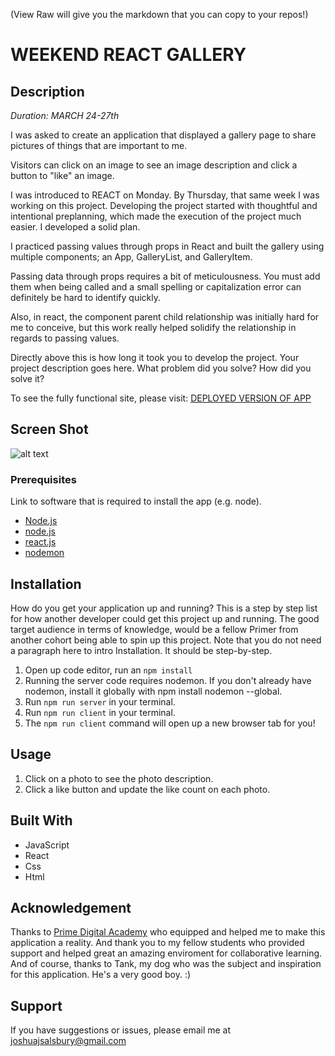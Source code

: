 (View Raw will give you the markdown that you can copy to your repos!)

# WEEKEND REACT GALLERY

## Description

_Duration: MARCH 24-27th_

I was asked to create an application that displayed a gallery page to share pictures of things that are important to me. 

Visitors can click on an image to see an image description and click a button to "like" an image.

I was introduced to REACT on Monday. By Thursday, that same week I was working on this project. Developing the project started with thoughtful and intentional preplanning, which made the execution of the project much easier. I developed a solid plan.

I practiced passing values through props in React and built the gallery using multiple components; an App, GalleryList, and GalleryItem.

Passing data through props requires a bit of meticulousness. You must add them when being called and a small spelling or capitalization  error can definitely be hard to identify quickly.

Also, in react, the component parent child relationship was initially hard for me to conceive, but this work really helped solidify the relationship in regards to passing values.


Directly above this is how long it took you to develop the project. Your project description goes here. What problem did you solve? How did you solve it? 


To see the fully functional site, please visit: [DEPLOYED VERSION OF APP](www.heroku.com)

## Screen Shot

![alt text](http:/ScreenShot.png)


### Prerequisites

Link to software that is required to install the app (e.g. node).

- [Node.js](https://nodejs.org/en/)
- [node.js](https://nodejs.org/en/)
- [react.js](https://reactjs.org/)
- [nodemon](https://www.npmjs.com/package/nodemon)


## Installation

How do you get your application up and running? This is a step by step list for how another developer could get this project up and running. The good target audience in terms of knowledge, would be a fellow Primer from another cohort being able to spin up this project. Note that you do not need a paragraph here to intro Installation. It should be step-by-step.


1. Open up code editor, run an `npm install`
2. Running the server code requires nodemon. If you don't already have nodemon, install it globally with npm install nodemon --global.
3. Run `npm run server` in your terminal.
4. Run `npm run client` in your terminal.
5. The `npm run client` command will open up a new browser tab for you!

## Usage

1. Click on a photo to see the photo description.
2. Click a like button and update the like count on each photo.

## Built With

- JavaScript  
- React  
- Css  
- Html  

## Acknowledgement

Thanks to [Prime Digital Academy](www.primeacademy.io) who equipped and helped me to make this application a reality. And thank you to my fellow students who provided support and helped great an amazing enviroment for collaborative learning. And of course, thanks to Tank, my dog who was the subject and inspiration for this application. He's a very good boy. :)

## Support  

If you have suggestions or issues, please email me at [joshuajsalsbury@gmail.com](www.google.com)